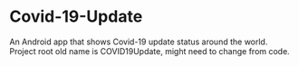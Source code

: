 # Covid-19-Update
An Android app that shows Covid-19 update status around the world.
Project root old name is COVID19Update, might need to change from code.
